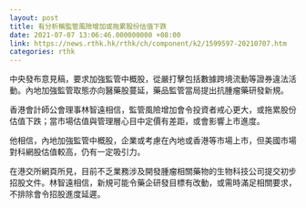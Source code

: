 ```yaml
---
layout: post
title: 有分析稱監管風險增加或拖累股份估值下跌
date: 2021-07-07 13:06:46.000000000 +08:00
link: https://news.rthk.hk/rthk/ch/component/k2/1599597-20210707.htm
categories: rthk
---
```


中央發布意見稿，要求加強監管中概股，從嚴打擊包括數據跨境流動等證券違法活動。內地加強監管取態亦向醫藥股蔓延，藥品監管當局提出抗腫瘤藥研發新規。

香港會計師公會理事林智遠相信，監管風險增加會令投資者戒心更大，或拖累股份估值下跌；當市場估值與管理層心目中定價有差距，或會影響上市進度。

他相信，內地加強監管中概股，企業或考慮在內地或香港等市場上市，但美國市場對科網股估值較高，仍有一定吸引力。

在港交所網頁所見，目前不乏業務涉及開發腫瘤相關藥物的生物科技公司提交初步招股文件。林智遠相信，新規可能令藥企研發目標有改動，或需時滿足相關要求，不排除會令招股進度延遲。
